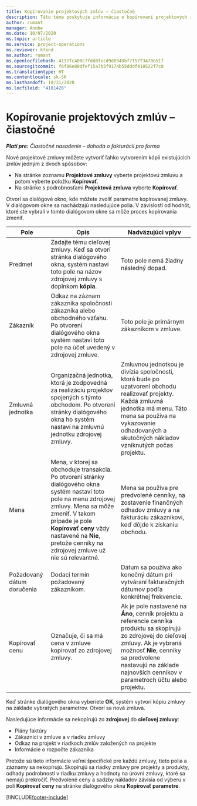 ```yaml
---
title: Kopírovanie projektových zmlúv – čiastočné
description: Táto téma poskytuje informácie o kopírovaní projektových zmlúv v Project Operations.
author: rumant
manager: Annbe
ms.date: 10/07/2020
ms.topic: article
ms.service: project-operations
ms.reviewer: kfend
ms.author: rumant
ms.openlocfilehash: 4137fc400c7fdd8fecd9d8349bf7f57f3470b51f
ms.sourcegitcommit: f6f86e80dfef15a7b5f9174b55dddf410522f7c8
ms.translationtype: HT
ms.contentlocale: sk-SK
ms.lasthandoff: 10/31/2020
ms.locfileid: "4181426"
---
```

# <a name="copy-project-contracts---lite"></a>Kopírovanie projektových zmlúv – čiastočné

_**Platí pre:** Čiastočné nasadenie – dohoda o fakturácii pro forma_

Nové projektové zmluvy môžete vytvoriť ľahko vytvorením kópií existujúcich zmlúv jedným z dvoch spôsobov: 

  - Na stránke zoznamu **Projektové zmluvy** vyberte projektovú zmluvu a potom vyberte položku **Kopírovať**.
  - Na stránke s podrobnosťami **Projektová zmluva** vyberte **Kopírovať**.

Otvorí sa dialógové okno, kde môžete zvoliť parametre kopírovanej zmluvy. V dialógovom okne sa nachádzajú nasledujúce polia. V závislosti od hodnôt, ktoré ste vybrali v tomto dialógovom okne sa môže proces kopírovania zmeniť.

| **Pole** | **Opis** | **Nadväzujúci vplyv** |
| --- | --- | --- |
| Predmet | Zadajte tému cieľovej zmluvy. Keď sa otvorí stránka dialógového okna, systém nastaví toto pole na názov zdrojovej zmluvy s doplnkom **kópia**. | Toto pole nemá žiadny následný dopad. |
| Zákazník | Odkaz na záznam zákazníka spoločnosti zákazníka alebo obchodného vzťahu. Po otvorení dialógového okna systém nastaví toto pole na účet uvedený v zdrojovej zmluve. | Toto pole je primárnym zákazníkom v zmluve. |
| Zmluvná jednotka | Organizačná jednotka, ktorá je zodpovedná za realizáciu projektov spojených s týmto obchodom. Po otvorení stránky dialógového okna ho systém nastaví na zmluvnú jednotku zdrojovej zmluvy. | Zmluvnou jednotkou je divízia spoločnosti, ktorá bude po uzatvorení obchodu realizovať projekty. Každá zmluvná jednotka má menu. Táto mena sa používa na vykazovanie odhadovaných a skutočných nákladov vzniknutých počas projektu. |
| Mena | Mena, v ktorej sa obchoduje transakcia. Po otvorení stránky dialógového okna systém nastaví toto pole na menu zdrojovej zmluvy. Mena sa môže zmeniť. V takom prípade je pole **Kopírovať ceny** vždy nastavené na **Nie**, pretože cenníky na zdrojovej zmluve už nie sú relevantné. | Mena sa používa pre predvolené cenníky, na zostavenie finančných odhadov zmluvy a na fakturáciu zákazníkovi, keď dôjde k získaniu obchodu. |
| Požadovaný dátum doručenia | Dodací termín požadovaný zákazníkom. | Dátum sa používa ako konečný dátum pri vytváraní fakturačných dátumov podľa konkrétnej frekvencie. |
| Kopírovať cenu | Označuje, či sa má cena v zmluve kopírovať zo zdrojovej zmluvy. | Ak je pole nastavené na **Áno**, cenník projektu a referencie cenníka produktu sa skopírujú zo zdrojovej do cieľovej zmluvy. Ak je vybraná možnosť **Nie**, cenníky sa predvolene nastavujú na základe najnovších cenníkov v parametroch účtu alebo projektu. |

Keď stránke dialógového okna vyberiete **OK**, systém vytvorí kópiu zmluvy na základe vybratých parametrov. Otvorí sa nová zmluva.

Nasledujúce informácie sa nekopírujú zo **zdrojovej** do **cieľovej zmluvy**:

  - Plány faktúry
  - Zákazníci v zmluve a v riadku zmluvy
  - Odkaz na projekt v riadkoch zmlúv založených na projekte
  - Informácie o rozpočte zákazníka

Pretože sú tieto informácie veľmi špecifické pre každú zmluvy, tieto polia a záznamy sa nekopírujú. Skopírujú sa riadky zmluvy pre projekty a produkty, odhady podrobností v riadku zmluvy a hodnoty na úrovni zmluvy, ktoré sa nemajú prekročiť. Predvolené ceny a sadzby nákladov závisia od výberu v poli **Kopírovať ceny** na stránke dialógového okna **Kopírovať parametre**.


[!INCLUDE[footer-include](../../includes/footer-banner.md)]